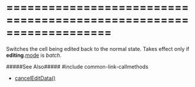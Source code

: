 ===================================================================
===================================================================

<!--shortDescription-->
Switches the cell being edited back to the normal state. Takes effect only if **editing**.[mode]({basewidgetpath}/Configuration/editing/#mode) is *batch*.
<!--/shortDescription-->

<!--fullDescription-->
#####See Also#####
#include common-link-callmethods
- [cancelEditData()]({basewidgetpath}/Methods/#cancelEditData)
<!--/fullDescription-->